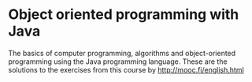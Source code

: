 # Object oriented programming with Java

The basics of computer programming, algorithms and object-oriented programming using the Java programming language.
These are the solutions to the exercises from this course by http://mooc.fi/english.html
